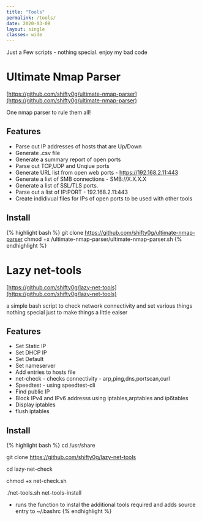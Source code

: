 ```yaml
---
title: "Tools"
permalink: /tools/
date: 2020-03-09
layout: single
classes: wide
---
```


Just a Few scripts - nothing special. enjoy my bad code 



Ultimate Nmap Parser 
========================

[https://github.com/shifty0g/ultimate-nmap-parser](https://github.com/shifty0g/ultimate-nmap-parser)

One nmap parser to rule them all!

Features
-------------------

* Parse out IP addresses of hosts that are Up/Down
* Generate .csv file
* Generate a summary report of open ports 
* Parse out TCP,UDP and Unqiue ports
* Generate URL list from open web ports - https://192.168.2.11:443
* Generate a list of SMB connections - SMB://X.X.X.X
* Generate a list of SSL/TLS ports.
* Parse out a list of IP:PORT - 192.168.2.11:443
* Create indidivual files for IPs of open ports to be used with other tools

Install
----------

{% highlight bash %}
git clone https://github.com/shifty0g/ultimate-nmap-parser
chmod +x /ultimate-nmap-parser/ultimate-nmap-parser.sh 
{% endhighlight %}


Lazy net-tools 
========================

[https://github.com/shifty0g/lazy-net-tools](https://github.com/shifty0g/lazy-net-tools)

a simple bash script to check network connectivity and set various things 
nothing special just to make things a little eaiser 

Features
--------------
* Set Static IP
* Set DHCP IP
* Set Default
* Set nameserver 
* Add entries to hosts file 
* net-check - checks connectivity - arp,ping,dns,portscan,curl
* Speedtest - using speedtest-cli
* Find public IP
* Block IPv4 and IPv6 addresss using iptables,arptables and ip6tables
* Display iptables
* flush iptables


Install
-----------
{% highlight bash %}
cd /usr/share

git clone https://github.com/shifty0g/lazy-net-tools

cd lazy-net-check

chmod +x net-check.sh

./net-tools.sh net-tools-install

* runs the function to instal the additional tools required and adds source entry to ~/.bashrc
{% endhighlight %}